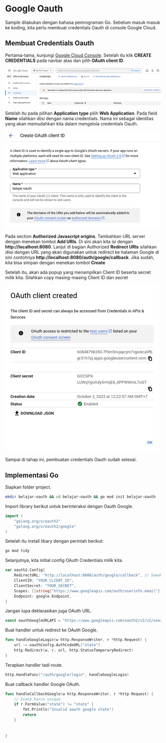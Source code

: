 # Google Oauth
Sample dilakukan dengan bahasa pemrograman Go.
Sebelum masuk masuk ke koding, kita perlu membuat credentials Oauth di console Google Cloud.

## Membuat Credentials Oauth
<p>Pertama-tama, kunjungi <a href="https://console.cloud.google.com/apis/credentials">Google Cloud Console</a>.
Setelah itu klik <b>CREATE CREDENTIALS</b> pada navbar atas dan pilih <b>OAuth client ID</b>.</p>
<img  src="img/console-1.png">
<p>Setelah itu pada pilihan <b>Application type</b> pilih <b>Web Application</b>.
Pada field <b>Name</b> silahkan diisi dengan nama credentials. 
Nama ini sebagai identitas yang akan memudahkan kita dalam mengelola credentials Oauth.</p>
<img src="img/console-2.png">
<p>Pada section <b>Authorized Javascript origins</b>. Tambahkan URL server dengan menekan tombol <b>Add URIs</b>.
Di sini akan kita isi dengan <b>http://localhost:8080</b>. Lanjut di bagian Authorized <b>Redirect URIs</b> silahkan diisi dengan URL yang akan digunakan untuk redirect ke halaman Google di sini contohnya <b>http://localhost:8080/auth/google/callback</b>. Jika sudah, kita bisa simpan dengan menekan tombol <b>Create</b>
</p>
<p>Setelah itu, akan ada popup yang menampilkan Client ID beserta secret milik kita. Silahkan copy masing-masing Client ID dan secret</p>
<img src="img/console-3.png">
<p>Sampai di tahap ini, pembuatan credentials Oauth sudah selesai.</p>

## Implementasi Go 
<p>Siapkan folder project.</p>


```sh 
mkdir belajar-oauth && cd belajar-oauth && go mod init belajar-oauth
```

<p>Import library berikut untuk berinteraksi dengan Oauth Google.</p>


```go 
import (
    "golang.org/x/oauth2"
	"golang.org/x/oauth2/google"
)
```

Setelah itu install libary dengan perintah berikut:

```sh
go mod tidy
```

Selanjutnya, kita initial config OAuth Credentials milik kita.


```go 
var oauth2.Config{
    RedirectURL: "http://localhost:8080/auth/google/callback", // Samakan dengan yang ada pada Redirect URIs
    ClientID: "YOUR_CLIENT_ID",
    ClientSecret: "YOUR_SECRET",
    Scopes: []string{"https://www.googleapis.com/auth/userinfo.email"}, // Scope profile yang akan diambil
    Endpoint: google.Endpoint,
}
```

Jangan lupa deklarasikan juga OAuth URL.

```go 
const oauthGoogleURLAPI = "https://www.googleapis.com/oauth2/v2/v2/userinfo?access_token="
```

Buat handler untuk redirect ke OAuth Google.

```go 
func handleGoogleLogin(w http.ResponseWriter, r *http.Request) {
    url := oauthConfig.AuthCodeURL("state")
    http.Redirect(w, r, url, http.StatusTemporaryRedirect)
}
```

Terapkan handler tadi route.

```go 
http.HandleFunc("/auth/google/login", handleGoogleLogin)
```

Buat callback handler Google OAuth.

```go 
func handleCallbackGoogle(w http.ResponseWriter, r *http.Request) {
    // State harus unique
    if r.FormValue("state") != "state" {
        fmt.Println("Invalid oauth google state")
        return
    }

    
}
```
